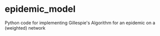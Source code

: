 # epidemic_model
Python code for implementing Gillespie's Algorithm for an epidemic on a (weighted) network
